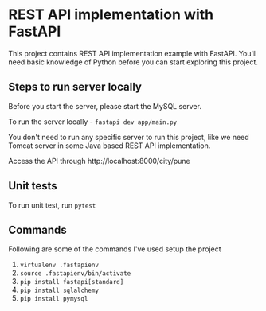 # REST API implementation with FastAPI

This project contains REST API implementation example with FastAPI. You'll need basic knowledge of Python before you can start exploring this project.

## Steps to run server locally

Before you start the server, please start the MySQL server.

To run the server locally -
`fastapi dev app/main.py`

You don't need to run any specific server to run this project, like we need Tomcat server in some Java based REST API implementation.

Access the API through http://localhost:8000/city/pune

## Unit tests

To run unit test, run `pytest`


## Commands

Following are some of the commands I've used setup the project

1. `virtualenv .fastapienv`
2. `source .fastapienv/bin/activate`
3. `pip install fastapi[standard]`
4. `pip install sqlalchemy`
5. `pip install pymysql`
